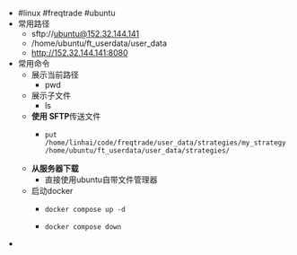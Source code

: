 - #linux #freqtrade #ubuntu
- 常用路径
	- sftp://ubuntu@152.32.144.141
	- /home/ubuntu/ft_userdata/user_data
	- http://152.32.144.141:8080
- 常用命令
	- 展示当前路径
		- pwd
	- 展示子文件
		- ls
	- **使用 SFTP**传送文件
		- ```
		  put /home/linhai/code/freqtrade/user_data/strategies/my_strategy.py /home/ubuntu/ft_userdata/user_data/strategies/
		  ```
	- **从服务器下载**
		- 直接使用ubuntu自带文件管理器
	- 启动docker
		- ```
		  docker compose up -d
		  ```
		- ```
		  docker compose down
		  ```
-